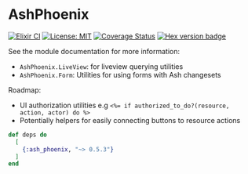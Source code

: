 # AshPhoenix

[![Elixir CI](https://github.com/ash-project/ash_phoenix/actions/workflows/elixir.yml/badge.svg)](https://github.com/ash-project/ash_phoenix/actions/workflows/elixir.yml)
[![License: MIT](https://img.shields.io/badge/License-MIT-yellow.svg)](https://opensource.org/licenses/MIT)
[![Coverage Status](https://coveralls.io/repos/github/ash-project/ash_phoenix/badge.svg?branch=main)](https://coveralls.io/github/ash-project/ash_phoenix?branch=main)
[![Hex version badge](https://img.shields.io/hexpm/v/ash_phoenix.svg)](https://hex.pm/packages/ash_phoenix)

See the module documentation for more information:

- `AshPhoenix.LiveView`: for liveview querying utilities
- `AshPhoenix.Form`: Utilities for using forms with Ash changesets 

Roadmap:

- UI authorization utilities e.g `<%= if authorized_to_do?(resource, action, actor) do %>`
- Potentially helpers for easily connecting buttons to resource actions

```elixir
def deps do
  [
    {:ash_phoenix, "~> 0.5.3"}
  ]
end
```
